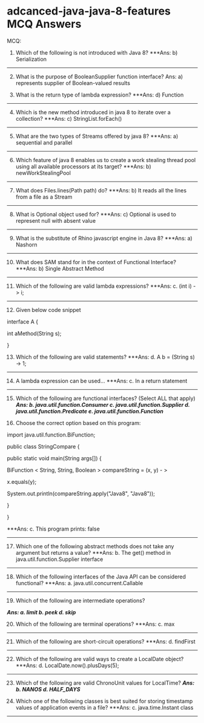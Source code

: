 # adcanced-java-java-8-features MCQ Answers

MCQ:

1. Which of the following is not introduced with Java 8?
***Ans: b) Serialization
***
2. What is the purpose of BooleanSupplier function interface? 
Ans: a) represents supplier of Boolean-valued results

3. What is the return type of lambda expression?
***Ans: d) Function
***
4. Which is the new method introduced in java 8 to iterate over a collection? 
***Ans: c) StringList.forEach()
***
5. What are the two types of Streams offered by java 8?
***Ans: a) sequential and parallel
***
6. Which feature of java 8 enables us to create a work stealing thread pool using all available processors at its target? 
***Ans: b) newWorkStealingPool
***
7. What does Files.lines(Path path) do? 
***Ans: b) It reads all the lines from a file as a Stream
***
8. What is Optional object used for?
***Ans: c) Optional is used to represent null with absent value
***
9. What is the substitute of Rhino javascript engine in Java 8? 
***Ans: a) Nashorn
***
10. What does SAM stand for in the context of Functional Interface?
***Ans: b) Single Abstract Method
***
11. Which of the following are valid lambda expressions?
***Ans: c. (int i) -> i;
***
12. Given below code snippet

interface A {

int aMethod(String s);

}

13. Which of the following are valid statements?
***Ans: d. A b = (String s) -> 1;
***
14. A lambda expression can be used...
***Ans: c. In a return statement
***
15. Which of the following are functional interfaces? (Select ALL that apply)
***Ans: 
b. java.util.function.Consumer
c. java.util.function.Supplier
d. java.util.function.Predicate
e. java.util.function.Function***

16. Choose the correct option based on this program:

import java.util.function.BiFunction;

public class StringCompare {

public static void main(String args[]) {

BiFunction < String, String, Boolean > compareString = (x, y) - >

x.equals(y);

System.out.println(compareString.apply("Java8", "Java8"));

}

}

***Ans: c. This program prints: false
***

17. Which one of the following abstract methods does not take any argument but returns a value?
***Ans: b. The get() method in java.util.function.Supplier interface
***

18. Which of the following interfaces of the Java API can be considered functional?
***Ans: a. java.util.concurrent.Callable
***

19. Which of the following are intermediate operations?

***Ans: 
a. limit
b. peek
d. skip***

20. Which of the following are terminal operations?
***Ans: c. max
***
21. Which of the following are short-circuit operations?
***Ans: d. findFirst
***

22. Which of the following are valid ways to create a LocalDate object?
***Ans: d. LocalDate.now().plusDays(5);
***

23. Which of the following are valid ChronoUnit values for LocalTime?
***Ans:
b. NANOS
d. HALF_DAYS***

24. Which one of the following classes is best suited for storing timestamp values of application events in a file?
***Ans: c. java.time.Instant class
***
